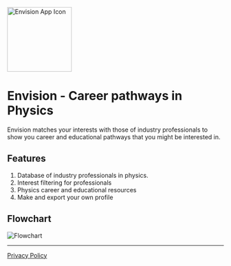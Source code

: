 <img width="150" alt="Envision App Icon" src="https://user-images.githubusercontent.com/59615799/169546720-b23f31ed-5a68-4cf6-a00f-68bb2f3e49ea.png">

# Envision - Career pathways in Physics

Envision matches your interests with those of industry professionals to show you career and educational pathways that you might be interested in.

## Features

1. Database of industry professionals in physics.
2. Interest filtering for professionals
3. Physics career and educational resources
4. Make and export your own profile

## Flowchart
![Flowchart](https://user-images.githubusercontent.com/59615799/169916238-3d15ab7e-7a71-473a-b0a5-bf3cbcf35eb3.png)

--------------------------

[Privacy Policy](https://www.termsfeed.com/live/8deec0be-08b9-4ae8-a703-4eed5c7b5def)
